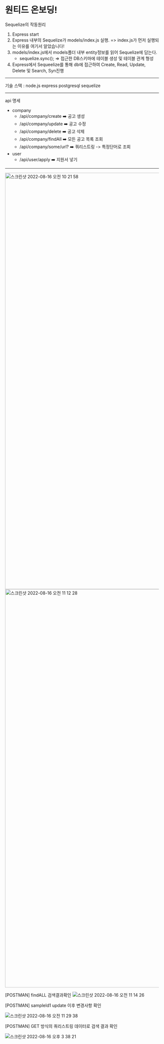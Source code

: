 # 원티드 온보딩!

Sequelize의 작동원리

1. Express start
2. Express 내부의 Sequelize가 models/index.js 실행.  => index.js가 먼저 실행되는 이유를 여기서 알았습니다!
3. models/index.js에서 models폴더 내부 entity정보를 읽어 Sequelize에 담는다.
   - sequelize.sync(); => 접근한 DB스키마에 테이블 생성 및 테이블 관계 형성
4. Express에서 Sequeelize를 통해 db에 접근하여 Create, Read, Update, Delete 및 Search, Syn진행

-----

기술 스택 : node.js express postgresql sequelize

-----
api 명세 
- company
   - /api/company/create    :arrow_right: 공고 생성
   - /api/company/update    :arrow_right: 공고 수정
   - /api/company/delete    :arrow_right: 공고 삭제
   - /api/company/findAll   :arrow_right: 모든 공고 목록 조회
   - /api/company/some/url? :arrow_right: 쿼리스트링 -> 특정단어로 조회
- user
   - /api/user/apply        :arrow_right: 지원서 넣기
-----

<img width="1363" alt="스크린샷 2022-08-16 오전 10 21 58" src="https://user-images.githubusercontent.com/55525574/184778853-ac75364a-ce68-49b2-9df7-11e63ac8f458.png">

<img width="1304" alt="스크린샷 2022-08-16 오전 11 12 28" src="https://user-images.githubusercontent.com/55525574/184783767-fe14c50d-c683-4c1b-bce9-04b62d91f9d8.png">

[POSTMAN] findALL 검색결과확인
![스크린샷 2022-08-16 오전 11 14 26](https://user-images.githubusercontent.com/55525574/184783987-5e211dbd-f655-4e84-9a5e-f9af3a0decce.png)

[POSTMAN] sampleId1 update 이후 변경사항 확인 

![스크린샷 2022-08-16 오전 11 29 38](https://user-images.githubusercontent.com/55525574/184785564-c9766557-3a3e-4b95-9785-a15dc9ea21ed.png)

[POSTMAN] GET 방식의 쿼리스트링 데이터로 검색 결과 확인

![스크린샷 2022-08-16 오후 3 38 21](https://user-images.githubusercontent.com/55525574/184813780-2fb5ee7b-87bc-4622-9417-f40521d72c2e.png)
